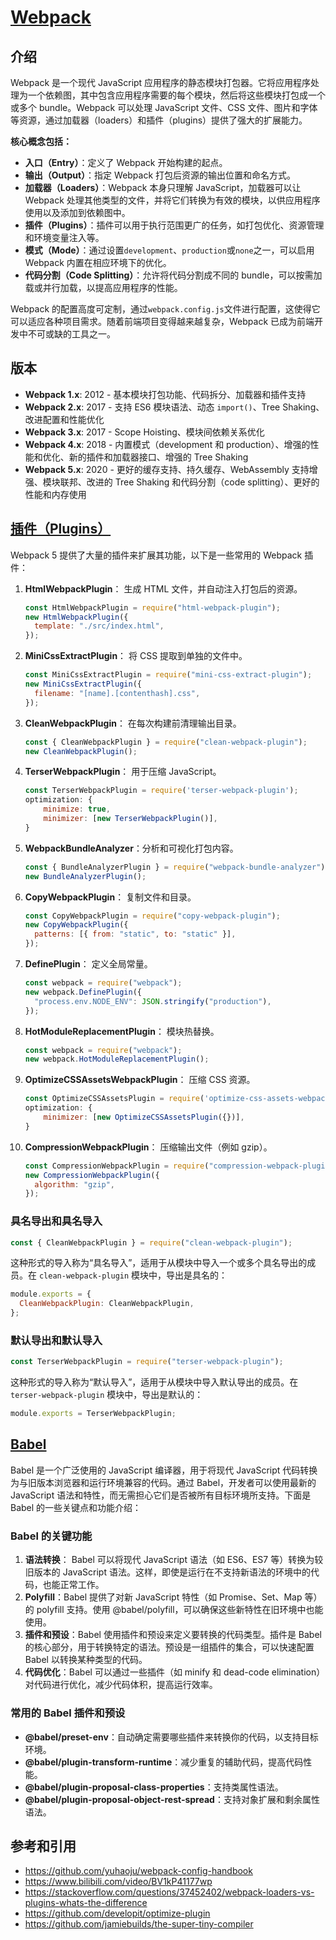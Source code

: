# [Webpack](https://github.com/webpack/webpack)

## 介绍

Webpack 是一个现代 JavaScript 应用程序的静态模块打包器。它将应用程序处理为一个依赖图，其中包含应用程序需要的每个模块，然后将这些模块打包成一个或多个 bundle。Webpack 可以处理 JavaScript 文件、CSS 文件、图片和字体等资源，通过加载器（loaders）和插件（plugins）提供了强大的扩展能力。

**核心概念包括：**

- **入口（Entry）**：定义了 Webpack 开始构建的起点。
- **输出（Output）**：指定 Webpack 打包后资源的输出位置和命名方式。
- **加载器（Loaders）**：Webpack 本身只理解 JavaScript，加载器可以让 Webpack 处理其他类型的文件，并将它们转换为有效的模块，以供应用程序使用以及添加到依赖图中。
- **插件（Plugins）**：插件可以用于执行范围更广的任务，如打包优化、资源管理和环境变量注入等。
- **模式（Mode）**：通过设置`development`、`production`或`none`之一，可以启用 Webpack 内置在相应环境下的优化。
- **代码分割（Code Splitting）**：允许将代码分割成不同的 bundle，可以按需加载或并行加载，以提高应用程序的性能。

Webpack 的配置高度可定制，通过`webpack.config.js`文件进行配置，这使得它可以适应各种项目需求。随着前端项目变得越来越复杂，Webpack 已成为前端开发中不可或缺的工具之一。

## 版本

- **Webpack 1.x**: 2012 - 基本模块打包功能、代码拆分、加载器和插件支持
- **Webpack 2.x**: 2017 - 支持 ES6 模块语法、动态 `import()`、Tree Shaking、改进配置和性能优化
- **Webpack 3.x**: 2017 - Scope Hoisting、模块间依赖关系优化
- **Webpack 4.x**: 2018 - 内置模式（development 和 production）、增强的性能和优化、新的插件和加载器接口、增强的 Tree Shaking
- **Webpack 5.x**: 2020 - 更好的缓存支持、持久缓存、WebAssembly 支持增强、模块联邦、改进的 Tree Shaking 和代码分割（code splitting）、更好的性能和内存使用

## [插件（Plugins）](https://webpack.js.org/plugins/)

Webpack 5 提供了大量的插件来扩展其功能，以下是一些常用的 Webpack 插件：

1. **HtmlWebpackPlugin**： 生成 HTML 文件，并自动注入打包后的资源。

   ```javascript
   const HtmlWebpackPlugin = require("html-webpack-plugin");
   new HtmlWebpackPlugin({
     template: "./src/index.html",
   });
   ```

2. **MiniCssExtractPlugin**： 将 CSS 提取到单独的文件中。

   ```javascript
   const MiniCssExtractPlugin = require("mini-css-extract-plugin");
   new MiniCssExtractPlugin({
     filename: "[name].[contenthash].css",
   });
   ```

3. **CleanWebpackPlugin**： 在每次构建前清理输出目录。

   ```javascript
   const { CleanWebpackPlugin } = require("clean-webpack-plugin");
   new CleanWebpackPlugin();
   ```

4. **TerserWebpackPlugin**： 用于压缩 JavaScript。

   ```javascript
   const TerserWebpackPlugin = require('terser-webpack-plugin');
   optimization: {
       minimize: true,
       minimizer: [new TerserWebpackPlugin()],
   }
   ```

5. **WebpackBundleAnalyzer**：分析和可视化打包内容。

   ```javascript
   const { BundleAnalyzerPlugin } = require("webpack-bundle-analyzer");
   new BundleAnalyzerPlugin();
   ```

6. **CopyWebpackPlugin**： 复制文件和目录。

   ```javascript
   const CopyWebpackPlugin = require("copy-webpack-plugin");
   new CopyWebpackPlugin({
     patterns: [{ from: "static", to: "static" }],
   });
   ```

7. **DefinePlugin**： 定义全局常量。

   ```javascript
   const webpack = require("webpack");
   new webpack.DefinePlugin({
     "process.env.NODE_ENV": JSON.stringify("production"),
   });
   ```

8. **HotModuleReplacementPlugin**： 模块热替换。

   ```javascript
   const webpack = require("webpack");
   new webpack.HotModuleReplacementPlugin();
   ```

9. **OptimizeCSSAssetsWebpackPlugin**： 压缩 CSS 资源。

   ```javascript
   const OptimizeCSSAssetsPlugin = require('optimize-css-assets-webpack-plugin');
   optimization: {
       minimizer: [new OptimizeCSSAssetsPlugin({})],
   }
   ```

10. **CompressionWebpackPlugin**： 压缩输出文件（例如 gzip）。
    ```javascript
    const CompressionWebpackPlugin = require("compression-webpack-plugin");
    new CompressionWebpackPlugin({
      algorithm: "gzip",
    });
    ```

### 具名导出和具名导入

```javascript
const { CleanWebpackPlugin } = require("clean-webpack-plugin");
```

这种形式的导入称为“具名导入”，适用于从模块中导入一个或多个具名导出的成员。在 `clean-webpack-plugin` 模块中，导出是具名的：

```javascript
module.exports = {
  CleanWebpackPlugin: CleanWebpackPlugin,
};
```

### 默认导出和默认导入

```javascript
const TerserWebpackPlugin = require("terser-webpack-plugin");
```

这种形式的导入称为“默认导入”，适用于从模块中导入默认导出的成员。在 `terser-webpack-plugin` 模块中，导出是默认的：

```javascript
module.exports = TerserWebpackPlugin;
```

## [Babel](https://babeljs.io/docs)

Babel 是一个广泛使用的 JavaScript 编译器，用于将现代 JavaScript 代码转换为与旧版本浏览器和运行环境兼容的代码。通过 Babel，开发者可以使用最新的 JavaScript 语法和特性，而无需担心它们是否被所有目标环境所支持。下面是 Babel 的一些关键点和功能介绍：

### Babel 的关键功能

1. **语法转换**： Babel 可以将现代 JavaScript 语法（如 ES6、ES7 等）转换为较旧版本的 JavaScript 语法。这样，即使是运行在不支持新语法的环境中的代码，也能正常工作。
2. **Polyfill**：Babel 提供了对新 JavaScript 特性（如 Promise、Set、Map 等）的 polyfill 支持。使用 @babel/polyfill，可以确保这些新特性在旧环境中也能使用。
3. **插件和预设**：Babel 使用插件和预设来定义要转换的代码类型。插件是 Babel 的核心部分，用于转换特定的语法。预设是一组插件的集合，可以快速配置 Babel 以转换某种类型的代码。
4. **代码优化**：Babel 可以通过一些插件（如 minify 和 dead-code elimination）对代码进行优化，减少代码体积，提高运行效率。

### 常用的 Babel 插件和预设

- **@babel/preset-env**：自动确定需要哪些插件来转换你的代码，以支持目标环境。
- **@babel/plugin-transform-runtime**：减少重复的辅助代码，提高代码性能。
- **@babel/plugin-proposal-class-properties**：支持类属性语法。
- **@babel/plugin-proposal-object-rest-spread**：支持对象扩展和剩余属性语法。

## 参考和引用

- https://github.com/yuhaoju/webpack-config-handbook
- https://www.bilibili.com/video/BV1kP41177wp
- https://stackoverflow.com/questions/37452402/webpack-loaders-vs-plugins-whats-the-difference
- https://github.com/developit/optimize-plugin
- https://github.com/jamiebuilds/the-super-tiny-compiler
